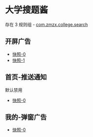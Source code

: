 # 大学搜题酱

存在 3 规则组 - [com.zmzx.college.search](/src/apps/com.zmzx.college.search.ts)

## 开屏广告

- [快照-0](https://gkd-kit.songe.li/import/12867875)
- [快照-1](https://gkd-kit.songe.li/import/12867970)

## 首页-推送通知

默认禁用

- [快照-0](https://gkd-kit.songe.li/import/12867853)

## 我的-弹窗广告

- [快照-0](https://gkd-kit.songe.li/import/12867751)
